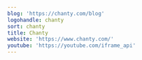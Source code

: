```yaml
---
blog: 'https://chanty.com/blog'
logohandle: chanty
sort: chanty
title: Chanty
website: 'https://www.chanty.com/'
youtube: 'https://youtube.com/iframe_api'
---
```

